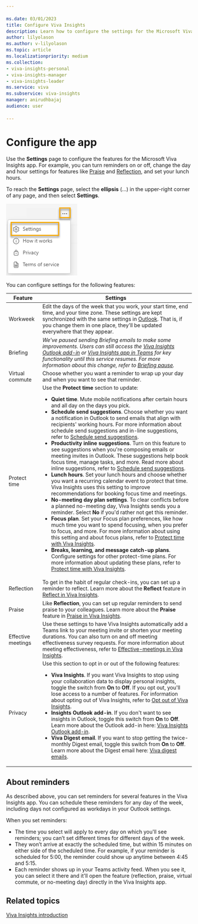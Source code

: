 ```yaml
---

ms.date: 03/01/2023
title: Configure Viva Insights
description: Learn how to configure the settings for the Microsoft Viva Insights app
author: lilyolason
ms.author: v-lilyolason
ms.topic: article
ms.localizationpriority: medium 
ms.collection: 
- viva-insights-personal
- viva-insights-manager
- viva-insights-leader
ms.service: viva
ms.subservice: viva-insights
manager: anirudhbajaj
audience: user

---
```


# Configure the app

Use the **Settings** page to configure the features for the Microsoft Viva Insights app. For example, you can turn reminders on or off, change the day and hour settings for features like [Praise](viva-insights-reflect.md) and [Reflection](viva-insights-reflect.md), and set your lunch hours.

To reach the **Settings** page, select the **ellipsis** (...) in the upper-right corner of any page, and then select **Settings**.

   ![Screenshot that shows selecting settings.](../images/vi-settings-ellipses.png)

You can configure settings for the following features:

| Feature | Settings |  
|---|---|
| Workweek |  Edit the days of the week that you work, your start time, end time, and your time zone. These settings are kept synchronized with the same settings in [Outlook](https://outlook.office.com/calendar/options/calendar/view/appearance). That is, if you change them in one place, they'll be updated everywhere that they appear. 
| Briefing |  *We've paused sending Briefing emails to make some improvements. Users can still access the [Viva Insights Outlook add-in](../use/add-in.md) or [Viva Insights app in Teams](../teams/viva-teams-app.md) for key functionality until this service resumes. For more information about this change, refer to [Briefing pause](../reference/briefing-pause.md).* <!--Set up what time of day you receive the Briefing email in your inbox, which items you want to see more often in your Briefing email, or  unsubscribe. For more information about these settings, refer to [Briefing settings](../Briefing/be-settings.md).-->
| Virtual commute | Choose whether you want a reminder to wrap up your day and when you want to see that reminder. 
| Protect time | Use the **Protect time** section to update: <ul> <li>**Quiet time**. Mute mobile notifications after certain hours and all day on the days you pick. </li><li>**Schedule send suggestions**. Choose whether you want a notification in Outlook to send emails that align with recipients' working hours. For more information about schedule send suggestions and in-line suggestions, refer to [Schedule send suggestions](../use/delay-delivery.md). </li><li>**Productivity inline suggestions**. Turn on this feature to see suggestions when you're composing emails or meeting invites in Outlook. These suggestions help book focus time, manage tasks, and more. Read more about inline suggestions, refer to [Schedule send suggestions](../use/delay-delivery.md).</li><li>**Lunch hours**. Set your lunch hours and choose whether you want a recurring calendar event to protect that time. Viva Insights uses this setting to improve recommendations for booking focus time and meetings.</li><li>**No-meeting day plan settings**. To clear conflicts before a planned no-meeting day, Viva Insights sends you a reminder. Select **No** if you'd rather not get this reminder.</li><li>**Focus plan**. Set your Focus plan preferences, like how much time you want to spend focusing, when you prefer to focus, and more. For more information about using this setting and about focus plans, refer to [Protect time with Viva Insights](viva-insights-protect-time.md#book-focus-time-or-a-plan).</li><li>**Breaks, learning, and message catch-up plans**. Configure settings for other protect-time plans. For more information about updating these plans, refer to [Protect time with Viva Insights](viva-insights-protect-time.md#create-other-plans).
| Reflection| To get in the habit of regular check-ins, you can set up a reminder to reflect. Learn more about the **Reflect** feature in [Reflect in Viva Insights](viva-insights-reflect.md).
| Praise | Like **Reflection**, you can set up regular reminders to send praise to your colleagues. Learn more about the **Praise** feature in [Praise in Viva Insights](viva-insights-praise.md).
| Effective meetings| Use these settings to have Viva Insights automatically add a Teams link to your meeting invite or shorten your meeting durations. You can also turn on and off meeting effectiveness survey requests. For more information about meeting effectiveness, refer to [Effective-meetings in Viva Insights](./effective-meetings.md).
| Privacy| Use this section to opt in or out of the following features: <ul><li>**Viva Insights**. If you want Viva Insights to stop using your collaboration data to display personal insights, toggle the switch from **On** to **Off**. If you opt out, you'll lose access to a number of features. For information about opting out of Viva Insights, refer to [Opt out of Viva Insights](../use/opt-out-of-mya.md).</li><li>**Insights Outlook add-in**. If you don't want to see insights in Outlook, toggle this switch from **On** to **Off**. Learn more about the Outlook add-in here: [Viva Insights Outlook add-in](../use/add-in.md).</li><li>**Viva Digest email**. If you want to stop getting the twice-monthly Digest email, toggle this switch from **On** to **Off**. Learn more about the Digest email here: [Viva digest emails](../use/email-digests-3.md).

## About reminders

As described above, you can set reminders for several features in the Viva Insights app. You can schedule these reminders for any day of the week, including days not configured as workdays in your Outlook settings.

When you set reminders:

* The time you select will apply to every day on which you'll see reminders; you can’t set different times for different days of the week.  
* They won’t arrive at exactly the scheduled time, but within 15 minutes on either side of the scheduled time. For example, if your reminder is scheduled for 5:00, the reminder could show up anytime between 4:45 and 5:15.
* Each reminder shows up in your Teams activity feed. When you see it, you can select it there and it'll open the feature (reflection, praise, virtual commute, or no-meeting day) directly in the Viva Insights app.

## Related topics

[Viva Insights introduction](viva-teams-app.md)

